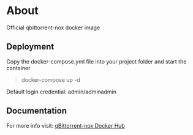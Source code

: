 # About

Official qbittorrent-nox docker image 

## Deployment

Copy the docker-compose.yml file into your project folder and start the container

> docker-compose up -d

Default login credential: admin/adminadmin

## Documentation

For more info visit: [qBittorrent-nox Docker Hub](https://hub.docker.com/r/qbittorrentofficial/qbittorrent-nox)